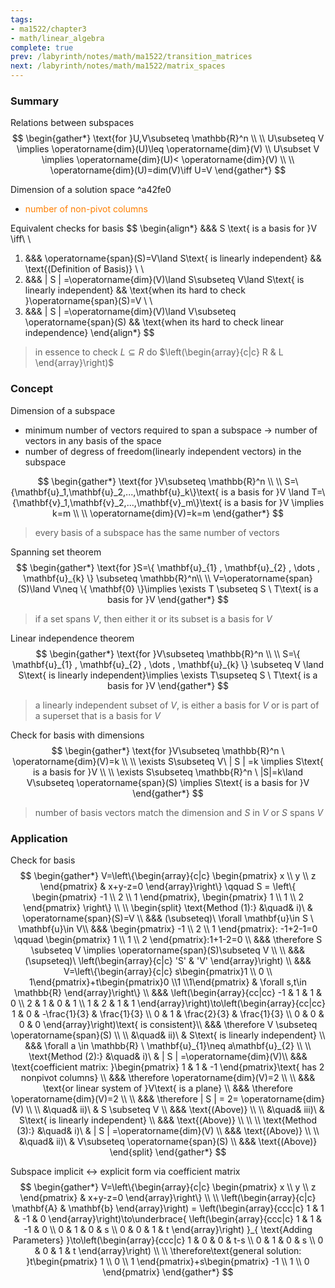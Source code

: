 ```yaml
---
tags:
- ma1522/chapter3
- math/linear_algebra
complete: true
prev: /labyrinth/notes/math/ma1522/transition_matrices
next: /labyrinth/notes/math/ma1522/matrix_spaces
---
```

   
### Summary
Relations between subspaces
$$
\begin{gather*}
\text{for }U,V\subseteq \mathbb{R}^n \\
\\
U\subseteq V \implies \operatorname{dim}(U)\leq \operatorname{dim}(V) \\
U\subset V \implies \operatorname{dim}(U)< \operatorname{dim}(V) \\
\\
\operatorname{dim}(U)=dim(V)\iff U=V
\end{gather*}
$$

Dimension of a solution space ^a42fe0
- <span style="color:rgb(255, 127, 0)">number of non-pivot columns</span>

Equivalent checks for basis
$$
\begin{align*}
&&& S \text{ is a basis for }V \iff\\
\\
1) &&& \operatorname{span}(S)=V\land S\text{ is linearly independent} && \text{(Definition of Basis)} \\
\\
2) &&& | S | =\operatorname{dim}(V)\land S\subseteq V\land S\text{ is linearly independent} && \text{when its hard to check }\operatorname{span}(S)=V \\
\\
3) &&& | S | =\operatorname{dim}(V)\land V\subseteq \operatorname{span}(S) && \text{when its hard to check linear independence}
\end{align*}
$$
> in essence to check $L\subseteq R$ do $\left(\begin{array}{c|c} R & L \end{array}\right)$
### Concept
Dimension of a subspace
- minimum number of vectors required to span a subspace -> number of vectors in any basis of the space
- number of degress of freedom(linearly independent vectors) in the subspace

$$
\begin{gather*}
\text{for }V\subseteq \mathbb{R}^n \\
\\
S=\{\mathbf{u}_1,\mathbf{u}_2,...,\mathbf{u}_k\}\text{ is a basis for }V \land T=\{\mathbf{v}_1,\mathbf{v}_2,...,\mathbf{v}_m\}\text{ is a basis for }V \implies k=m \\
\\
\operatorname{dim}(V)=k=m
\end{gather*}
$$
> every basis of a subspace has the same number of vectors

Spanning set theorem
$$
\begin{gather*}
\text{for }S=\{ \mathbf{u}_{1} , \mathbf{u}_{2} , \dots , \mathbf{u}_{k} \} \subseteq \mathbb{R}^n\\
\\
V=\operatorname{span}(S)\land V\neq \{ \mathbf{0} \}\implies \exists T \subseteq S \ T\text{ is a basis for }V
\end{gather*}
$$
> if a set spans $V$, then either it or its subset is a basis for $V$

Linear independence theorem
$$
\begin{gather*}
\text{for }V\subseteq \mathbb{R}^n \\
\\
S=\{ \mathbf{u}_{1} , \mathbf{u}_{2} , \dots , \mathbf{u}_{k} \} \subseteq V \land S\text{ is linearly independent}\implies \exists T\supseteq S \ T\text{ is a basis for }V
\end{gather*}
$$
> a linearly independent subset of $V$, is either a basis for $V$ or is part of a superset that is a basis for $V$

Check for basis with dimensions
$$
\begin{gather*}
\text{for }V\subseteq \mathbb{R}^n \ \operatorname{dim}(V)=k \\
\\
\exists S\subseteq V\ | S | =k \implies S\text{ is a basis for }V \\
\\
\exists S\subseteq \mathbb{R}^n \ |S|=k\land V\subseteq \operatorname{span}(S) \implies S\text{ is a basis for }V
\end{gather*}
$$
> number of basis vectors match the dimension and $S$ in $V$ or $S$ spans $V$
### Application
Check for basis
$$
\begin{gather*}
V=\left\{\begin{array}{c|c} \begin{pmatrix}
x \\
y \\
z
\end{pmatrix} & x+y-z=0 \end{array}\right\} \qquad S = \left\{ \begin{pmatrix}
-1 \\
2 \\
1
\end{pmatrix}, \begin{pmatrix}
1 \\
1 \\
2
\end{pmatrix} \right\} \\
\\
\begin{split}
\text{Method (1):} &\quad& i)\ & \operatorname{span}(S)=V \\
&&& (\subseteq)\ \forall \mathbf{u}\in S \ \mathbf{u}\in V\\
&&& \begin{pmatrix}
-1 \\
2 \\
1
\end{pmatrix}: -1+2-1=0 \qquad \begin{pmatrix}
1 \\
1 \\
2
\end{pmatrix}:1+1-2=0 \\
&&& \therefore S \subseteq V \implies \operatorname{span}(S)\subseteq V \\
\\
&&& (\supseteq)\ \left(\begin{array}{c|c} 'S' & 'V' \end{array}\right) \\
&&& V=\left\{\begin{array}{c|c} s\begin{pmatrix}1 \\ 0 \\ 1\end{pmatrix}+t\begin{pmatrix}0 \\1 \\1\end{pmatrix} & \forall s,t\in \mathbb{R} \end{array}\right\} \\
&&& \left(\begin{array}{cc|cc} -1 & 1 & 1 & 0 \\
2 & 1 & 0 & 1 \\
1 & 2 & 1 & 1 \end{array}\right)\to\left(\begin{array}{cc|cc} 1 & 0 & -\frac{1}{3} & \frac{1}{3} \\
0 & 1 & \frac{2}{3} & \frac{1}{3} \\
0 & 0 & 0 & 0 \end{array}\right)\text{ is consistent}\\
&&& \therefore V \subseteq \operatorname{span}(S) \\
\\
&\quad& ii)\ & S\text{ is linearly independent} \\
&&& \forall a \in \mathbb{R} \ \mathbf{u}_{1}\neq a\mathbf{u}_{2}
\\
\\
\text{Method (2):} &\quad& i)\ & | S | =\operatorname{dim}(V)\\
&&& \text{coefficient matrix: }\begin{pmatrix}
1 & 1 & -1
\end{pmatrix}\text{ has 2 nonpivot columns} \\
&&& \therefore \operatorname{dim}(V)=2 \\
\\
&&& \text{or linear system of }V\text{ is a plane} \\
&&& \therefore \operatorname{dim}(V)=2 \\
\\
&&& \therefore | S | = 2= \operatorname{dim}(V) \\
\\
&\quad& ii)\ & S \subseteq V \\
&&& \text{(Above)} \\
\\
&\quad& iii)\ & S\text{ is linearly independent} \\
&&& \text{(Above)} \\
\\
\\
\text{Method (3):} &\quad& i)\ & | S | =\operatorname{dim}(V) \\
&&& \text{(Above)} \\
\\
&\quad& ii)\ & V\subseteq \operatorname{span}(S) \\
&&& \text{(Above)}
\end{split}
\end{gather*}
$$

Subspace implicit <-> explicit form via coefficient matrix
$$
\begin{gather*}
V=\left\{\begin{array}{c|c} \begin{pmatrix}
x \\
y \\
z
\end{pmatrix} & x+y-z=0 \end{array}\right\} \\
\\
\left(\begin{array}{c|c} \mathbf{A} & \mathbf{b} \end{array}\right) = \left(\begin{array}{ccc|c} 1 & 1 & -1 & 0 \end{array}\right)\to\underbrace{ \left(\begin{array}{ccc|c} 1 & 1 & -1 & 0 \\
0 & 1 & 0 & s \\
0 & 0 & 1 & t \end{array}\right) }_{ \text{Adding Parameters} }\to\left(\begin{array}{ccc|c} 1 & 0 & 0 & t-s \\
0 & 1 & 0 & s \\
0 & 0 & 1 & t \end{array}\right) \\
\\
\therefore\text{general solution: }t\begin{pmatrix}
1 \\
0 \\
1
\end{pmatrix}+s\begin{pmatrix}
-1 \\
1 \\
0
\end{pmatrix}
\end{gather*}
$$
